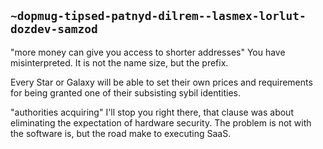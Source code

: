 ## `~dopmug-tipsed-patnyd-dilrem--lasmex-lorlut-dozdev-samzod`
"more money can give you access to shorter addresses" 
You have misinterpreted. 
It is not the name size, but the prefix. 

Every Star or Galaxy will be able to set their own prices and requirements for being granted one of their subsisting sybil identities. 

"authorities acquiring"
I'll stop you right there, that clause was about eliminating the expectation of hardware security. The problem is not with the software is, but the road make to executing SaaS. 